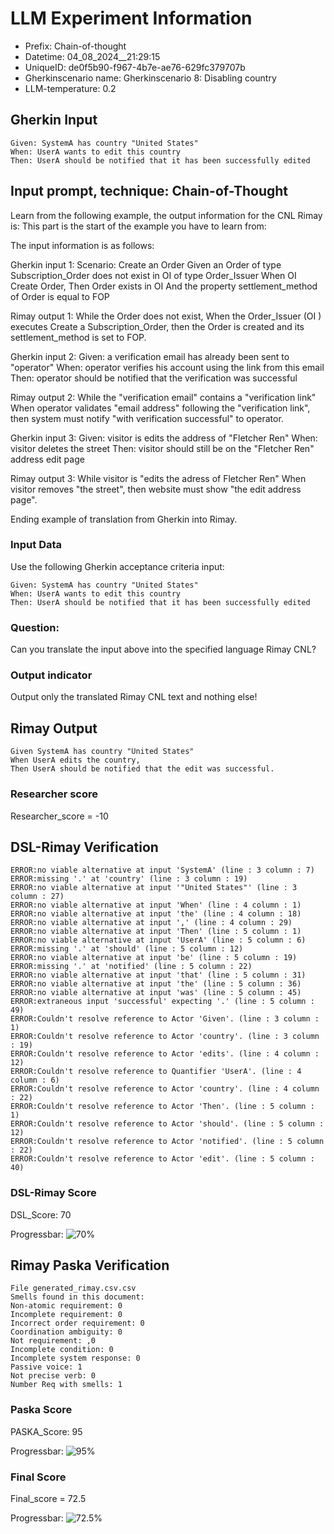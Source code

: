 

# LLM Experiment Information
* Prefix:   Chain-of-thought
* Datetime: 04_08_2024__21:29:15
* UniqueID: de0f5b90-f967-4b7e-ae76-629fc379707b
* Gherkinscenario name: Gherkinscenario 8: Disabling country
* LLM-temperature: 0.2

        

## Gherkin Input
```
Given: SystemA has country "United States"
When: UserA wants to edit this country
Then: UserA should be notified that it has been successfully edited
```
    



## Input prompt, technique: Chain-of-Thought


Learn from the following example, the output information for the CNL Rimay is: 
This part is the start of the example you have to learn from:

The input information is as follows: 

Gherkin input 1:
Scenario: Create an Order
Given an Order of type Subscription_Order does not exist in OI of type Order_Issuer 
When OI Create Order, 
Then Order exists in OI 
And the property settlement_method of Order is equal to FOP


Rimay output 1:
While the Order does not exist, 
When the Order_Issuer (OI ) executes Create a Subscription_Order, 
then the Order is created and its settlement_method is set to FOP.


Gherkin input 2:
Given: a verification email has already been sent to "operator"
When: operator verifies his account using the link from this email
Then: operator should be notified that the verification was successful

Rimay output 2:
While the "verification email" contains a "verification link" 
When operator validates "email address" following the "verification link", 
then system must notify "with verification successful" to operator.  
 

Gherkin input 3: 
Given: visitor is edits the address of "Fletcher Ren"
When: visitor deletes the street
Then: visitor should still be on the "Fletcher Ren" address edit page


Rimay output 3:
While visitor is "edits the adress of Fletcher Ren" 
When visitor removes "the street", 
then website must show "the edit address page".


Ending example of translation from Gherkin into Rimay.


        

### Input Data
Use the following Gherkin acceptance criteria input: 
```
Given: SystemA has country "United States"
When: UserA wants to edit this country
Then: UserA should be notified that it has been successfully edited
```

### Question:
Can you translate the input above into the specified language Rimay CNL?

### Output indicator
Output only the translated Rimay CNL text and nothing else!


## Rimay Output
```
Given SystemA has country "United States"
When UserA edits the country,
Then UserA should be notified that the edit was successful.
``` 
            

### Researcher score
Researcher_score = -10




## DSL-Rimay Verification
```
ERROR:no viable alternative at input 'SystemA' (line : 3 column : 7)
ERROR:missing '.' at 'country' (line : 3 column : 19)
ERROR:no viable alternative at input '"United States"' (line : 3 column : 27)
ERROR:no viable alternative at input 'When' (line : 4 column : 1)
ERROR:no viable alternative at input 'the' (line : 4 column : 18)
ERROR:no viable alternative at input ',' (line : 4 column : 29)
ERROR:no viable alternative at input 'Then' (line : 5 column : 1)
ERROR:no viable alternative at input 'UserA' (line : 5 column : 6)
ERROR:missing '.' at 'should' (line : 5 column : 12)
ERROR:no viable alternative at input 'be' (line : 5 column : 19)
ERROR:missing '.' at 'notified' (line : 5 column : 22)
ERROR:no viable alternative at input 'that' (line : 5 column : 31)
ERROR:no viable alternative at input 'the' (line : 5 column : 36)
ERROR:no viable alternative at input 'was' (line : 5 column : 45)
ERROR:extraneous input 'successful' expecting '.' (line : 5 column : 49)
ERROR:Couldn't resolve reference to Actor 'Given'. (line : 3 column : 1)
ERROR:Couldn't resolve reference to Actor 'country'. (line : 3 column : 19)
ERROR:Couldn't resolve reference to Actor 'edits'. (line : 4 column : 12)
ERROR:Couldn't resolve reference to Quantifier 'UserA'. (line : 4 column : 6)
ERROR:Couldn't resolve reference to Actor 'country'. (line : 4 column : 22)
ERROR:Couldn't resolve reference to Actor 'Then'. (line : 5 column : 1)
ERROR:Couldn't resolve reference to Actor 'should'. (line : 5 column : 12)
ERROR:Couldn't resolve reference to Actor 'notified'. (line : 5 column : 22)
ERROR:Couldn't resolve reference to Actor 'edit'. (line : 5 column : 40)

```
### DSL-Rimay Score
DSL_Score: 70

Progressbar: ![70%](https://progress-bar.dev/70)

            


## Rimay Paska Verification
```
File generated_rimay.csv.csv
Smells found in this document: 
Non-atomic requirement: 0
Incomplete requirement: 0
Incorrect order requirement: 0
Coordination ambiguity: 0
Not requirement: ,0
Incomplete condition: 0
Incomplete system response: 0
Passive voice: 1
Not precise verb: 0
Number Req with smells: 1

```
### Paska Score
PASKA_Score: 95

Progressbar: ![95%](https://progress-bar.dev/95)

            

### Final Score
Final_score = 72.5

Progressbar: ![72.5%](https://progress-bar.dev/72.5)

